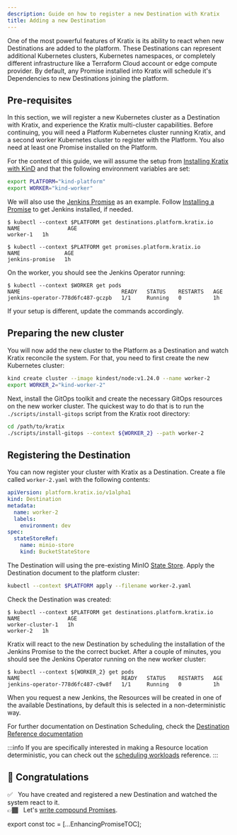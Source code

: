 ```yaml
---
description: Guide on how to register a new Destination with Kratix
title: Adding a new Destination
---
```


One of the most powerful features of Kratix is its ability to react when new Destinations are added to the platform. These Destinations can represent additional Kubernetes clusters, Kubernetes namespaces, or completely different infrastructure like a Terraform Cloud account or edge compute provider. By default, any Promise installed into Kratix will schedule it's Dependencies to new Destinations joining the platform.

## Pre-requisites

In this section, we will register a new Kubernetes cluster as a Destination with Kratix, and
experience the Kratix multi-cluster capabilities. Before continuing, you will need a Platform
Kubernetes cluster running Kratix, and a second worker Kubernetes cluster to
register with the Platform. You also need at least one Promise installed on
the Platform.

For the context of this guide, we will assume the setup from [Installing Kratix
with KinD](./installing-kratix) and that the following environment variables are
set:

```bash
export PLATFORM="kind-platform"
export WORKER="kind-worker"
```

We will also use the [Jenkins
Promise](https://github.com/syntasso/kratix-marketplace/tree/main/jenkins) as an
example. Follow [Installing a Promise](./installing-a-promise) to get Jenkins
installed, if needed.


```shell-session
$ kubectl --context $PLATFORM get destinations.platform.kratix.io
NAME               AGE
worker-1   1h

$ kubectl --context $PLATFORM get promises.platform.kratix.io
NAME              AGE
jenkins-promise   1h
```

On the worker, you should see the Jenkins Operator running:

```shell-session
$ kubectl --context $WORKER get pods
NAME                                READY   STATUS    RESTARTS   AGE
jenkins-operator-778d6fc487-gczpb   1/1     Running   0          1h
```

If your setup is different, update the commands accordingly.

## Preparing the new cluster

You will now add the new cluster to the Platform as a Destination and watch Kratix reconcile the
system. For that, you need to first create the new Kubernetes cluster:

```bash
kind create cluster --image kindest/node:v1.24.0 --name worker-2
export WORKER_2="kind-worker-2"
```

Next, install the GitOps toolkit and create the necessary GitOps resources on the new worker cluster. The quickest
way to do that is to run the `./scripts/install-gitops` script from the Kratix root
directory:

```bash
cd /path/to/kratix
./scripts/install-gitops --context ${WORKER_2} --path worker-2
```

## Registering the Destination

You can now register your cluster with Kratix as a Destination. Create a file called `worker-2.yaml` with the
following contents:

```yaml title="worker-2.yaml"
apiVersion: platform.kratix.io/v1alpha1
kind: Destination
metadata:
  name: worker-2
  labels:
    environment: dev
spec:
  stateStoreRef:
    name: minio-store
    kind: BucketStateStore
```

The Destination will using the pre-existing MinIO [State Store](/docs/main/05-reference/06-statestore/01-statestore.md).
Apply the Destination document to the platform cluster:

```bash
kubectl --context $PLATFORM apply --filename worker-2.yaml
```

Check the Destination was created:

```shell-session {4}
$ kubectl --context $PLATFORM get destinations.platform.kratix.io
NAME               AGE
worker-cluster-1   1h
worker-2   1h
```

Kratix will react to the new Destination by scheduling the installation of the Jenkins Promise
to the the correct bucket. After a couple of minutes, you should see the Jenkins Operator
running on the new worker cluster:

```shell-session {3}
$ kubectl --context ${WORKER_2} get pods
NAME                                READY   STATUS    RESTARTS   AGE
jenkins-operator-778d6fc487-c9w8f   1/1     Running   0          1h
```

When you request a new Jenkins, the Resources will be created in one of the available Destinations, by default this is selected in a non-deterministic way.

For further documentation on Destination Scheduling, check the [Destination Reference
documentation](../reference/destinations/intro)

:::info 
If you are specifically interested in making a Resource location deterministic, you can check out the [scheduling workloads](../05-reference/04-multicluster-management.md#workloads) reference.
:::


## 🎉 Congratulations

✅&nbsp;&nbsp; You have created and registered a new Destination and watched the system react to it.<br />
👉🏾&nbsp;&nbsp; Let's [write compound Promises](./compound-promises).

export const toc = [...EnhancingPromiseTOC];
